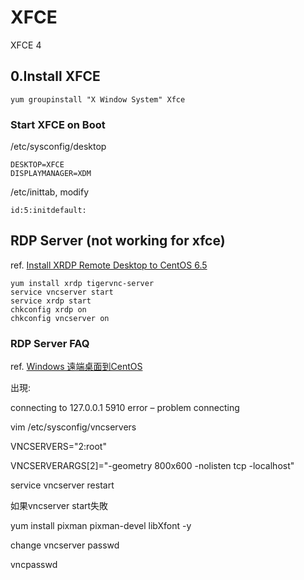 
# XFCE
XFCE 4

## 0.Install XFCE

    yum groupinstall "X Window System" Xfce

### Start XFCE on Boot
/etc/sysconfig/desktop

    DESKTOP=XFCE
    DISPLAYMANAGER=XDM

/etc/inittab, modify

    id:5:initdefault:

## RDP Server (not working for xfce)
ref. [Install XRDP Remote Desktop to CentOS 6.5](http://ajmatson.net/wordpress/2014/01/install-xrdp-remote-desktop-to-centos-6-5/)

    yum install xrdp tigervnc-server
    service vncserver start
    service xrdp start
    chkconfig xrdp on
    chkconfig vncserver on

### RDP Server FAQ
ref. [Windows 遠端桌面到CentOS](http://blog.xuite.net/hankohya34/blog/63566791-Windows+%E9%81%A0%E7%AB%AF%E6%A1%8C%E9%9D%A2%E5%88%B0CentOS)

出現:

connecting to 127.0.0.1 5910
error – problem connecting

vim /etc/sysconfig/vncservers

VNCSERVERS="2:root"

VNCSERVERARGS[2]="-geometry 800x600 -nolisten tcp -localhost"

service vncserver restart

如果vncserver start失敗

yum install pixman pixman-devel libXfont -y

change vncserver passwd

vncpasswd
